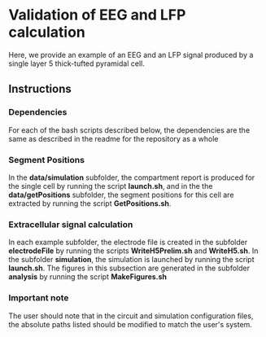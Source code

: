 # Validation of EEG and LFP calculation

Here, we provide an example of an EEG and an LFP signal produced by a single layer 5 thick-tufted pyramidal cell.

## Instructions

### Dependencies
For each of the bash scripts described below, the dependencies are the same as described in the readme for the repository as a whole

### Segment Positions

In the **data/simulation** subfolder, the compartment report is produced for the single cell by running the script **launch.sh**, and in the the **data/getPositions** subfolder, the segment positions for this cell are extracted by running the script **GetPositions.sh**.

### Extracellular signal calculation

In each example subfolder, the electrode file is created in the subfolder **electrodeFile** by running the scripts **WriteH5Prelim.sh** and **WriteH5.sh**. In the subfolder **simulation**, the simulation is launched by running the script **launch.sh**. The figures in this subsection are generated in the subfolder **analysis** by running the script **MakeFigures.sh**

### Important note
The user should note that in the circuit and simulation configuration files, the absolute paths listed should be modified to match the user's system.
